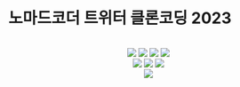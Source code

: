 # 노마드코더 트위터 클론코딩 2023

<br/>
<div style="text-align: center;">
  <img src="https://img.shields.io/badge/TypeScript-5.2.2-3178c6?logo=typescript" />
  <img src="https://img.shields.io/badge/React-18.2.0-61DAFB?logo=react" />
  <img src="https://img.shields.io/badge/Node.js-18.12.1-green?logo=node.js" />
  <img src="https://img.shields.io/badge/Vite-5.0.0-646cff?logo=vite" />
  <br/>
  <img src="https://img.shields.io/badge/React Router Dom-6.14.2-F44250?logo=reactrouter" />
  <img src="https://img.shields.io/badge/Styled Components-6.0.7-BF4F74?logo=styledcomponents" />
  <img src="https://img.shields.io/badge/Firebase-10.1.7-FFCA28?logo=firebase" />
  <br/>
  <img src="https://img.shields.io/badge/Visual Studio Code-1.84.2-007ACC?logo=visualstudiocode" />
</div>
